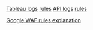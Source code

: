 

[Tableau logs](https://console.cloud.google.com/logs/query;query=resource.type:%2528http_load_balancer%2529%20AND%20jsonPayload.enforcedSecurityPolicy.name:%2528tableau%2529%0AjsonPayload.previewSecurityPolicy.outcome%3D%22DENY%22%0A-jsonPayload.previewSecurityPolicy.preconfiguredExprIds%3D%22owasp-crs-v030301-id942260-sqli%22%0A-jsonPayload.previewSecurityPolicy.preconfiguredExprIds%3D%22owasp-crs-v030301-id942370-sqli%22%0A-jsonPayload.previewSecurityPolicy.preconfiguredExprIds%3D%22owasp-crs-v030301-id942420-sqli%22%0A-jsonPayload.previewSecurityPolicy.priority%3D%224%22%0A-jsonPayload.previewSecurityPolicy.preconfiguredExprIds%3D%22owasp-crs-v030301-id942200-sqli%22%0A-jsonPayload.previewSecurityPolicy.preconfiguredExprIds%3D%22owasp-crs-v030301-id942190-sqli%22%0A-jsonPayload.previewSecurityPolicy.preconfiguredExprIds%3D%22owasp-crs-v030301-id942430-sqli%22;cursorTimestamp=2022-10-21T09:47:18.293145Z?authuser=0&project=sellpick-prod) [rules](https://console.cloud.google.com/net-security/securitypolicies/details/tableau?authuser=0&project=sellpick-prod&tab=rules)
[API logs](https://console.cloud.google.com/logs/query;query=resource.type:%2528http_load_balancer%2529%20AND%20jsonPayload.enforcedSecurityPolicy.name:%2528general%2529%0AjsonPayload.previewSecurityPolicy.outcome%3D%22DENY%22%0A-jsonPayload.previewSecurityPolicy.preconfiguredExprIds%3D%22owasp-crs-v030301-id942200-sqli%22%0A-jsonPayload.previewSecurityPolicy.preconfiguredExprIds%3D%22owasp-crs-v030301-id913101-scannerdetection%22%0A-jsonPayload.previewSecurityPolicy.preconfiguredExprIds%3D%22owasp-crs-v030301-id942420-sqli%22;cursorTimestamp=2022-10-21T09:15:31.296297Z?authuser=0&project=sellpick-prod) [rules](https://console.cloud.google.com/net-security/securitypolicies/details/general?project=sellpick-prod&authuser=0&tab=rules)

[Google WAF rules explanation](https://cloud.google.com/armor/docs/waf-rules)

